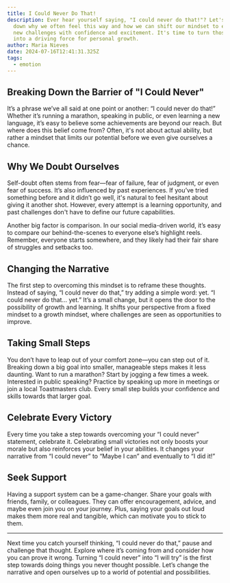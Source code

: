 ```yaml
---
title: I Could Never Do That!
description: Ever hear yourself saying, "I could never do that!"? Let's break
  down why we often feel this way and how we can shift our mindset to embrace
  new challenges with confidence and excitement. It's time to turn those doubts
  into a driving force for personal growth.
author: Maria Nieves
date: 2024-07-16T12:41:31.325Z
tags:
  - emotion
---
```

## Breaking Down the Barrier of "I Could Never"

It’s a phrase we’ve all said at one point or another: “I could never do that!” Whether it’s running a marathon, speaking in public, or even learning a new language, it’s easy to believe some achievements are beyond our reach. But where does this belief come from? Often, it's not about actual ability, but rather a mindset that limits our potential before we even give ourselves a chance.

## Why We Doubt Ourselves

Self-doubt often stems from fear—fear of failure, fear of judgment, or even fear of success. It’s also influenced by past experiences. If you’ve tried something before and it didn’t go well, it's natural to feel hesitant about giving it another shot. However, every attempt is a learning opportunity, and past challenges don't have to define our future capabilities.

Another big factor is comparison. In our social media-driven world, it’s easy to compare our behind-the-scenes to everyone else’s highlight reels. Remember, everyone starts somewhere, and they likely had their fair share of struggles and setbacks too.

## Changing the Narrative

The first step to overcoming this mindset is to reframe these thoughts. Instead of saying, “I could never do that,” try adding a simple word: yet. “I could never do that... yet.” It’s a small change, but it opens the door to the possibility of growth and learning. It shifts your perspective from a fixed mindset to a growth mindset, where challenges are seen as opportunities to improve.

## Taking Small Steps

You don’t have to leap out of your comfort zone—you can step out of it. Breaking down a big goal into smaller, manageable steps makes it less daunting. Want to run a marathon? Start by jogging a few times a week. Interested in public speaking? Practice by speaking up more in meetings or join a local Toastmasters club. Every small step builds your confidence and skills towards that larger goal.

## Celebrate Every Victory

Every time you take a step towards overcoming your “I could never” statement, celebrate it. Celebrating small victories not only boosts your morale but also reinforces your belief in your abilities. It changes your narrative from “I could never” to “Maybe I can” and eventually to “I did it!”

## Seek Support

Having a support system can be a game-changer. Share your goals with friends, family, or colleagues. They can offer encouragement, advice, and maybe even join you on your journey. Plus, saying your goals out loud makes them more real and tangible, which can motivate you to stick to them.

- - -

Next time you catch yourself thinking, “I could never do that,” pause and challenge that thought. Explore where it’s coming from and consider how you can prove it wrong. Turning “I could never” into “I will try” is the first step towards doing things you never thought possible. Let’s change the narrative and open ourselves up to a world of potential and possibilities.